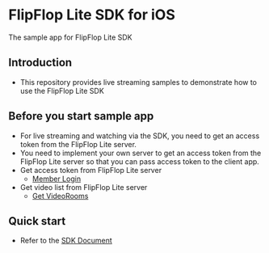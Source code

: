 # FlipFlop Lite SDK for iOS

The sample app for FlipFlop Lite SDK

## Introduction

 - This repository provides live streaming samples to demonstrate how to use the FlipFlop Lite SDK

## Before you start sample app

 - For live streaming and watching via the SDK, you need to get an access token from the FlipFlop Lite server.
 - You need to implement your own server to get an access token from the FlipFlop Lite server so that you can pass access token to the client app.
 - Get access token from FlipFlop Lite server
   - [Member Login](https://jocoos-public.github.io/dev-book/jekyll/2023-10-16-App-Member-API.html#member-login)
 - Get video list from FlipFlop Lite server
   - [Get VideoRooms](https://jocoos-public.github.io/dev-book/jekyll/2023-10-16-Member-VideoRoom-API.html#get-videorooms)

## Quick start

 - Refer to the [SDK Document](https://jocoos-public.github.io/dev-book/jekyll/2023-10-18-iOS_1_Quick_Start.html)

